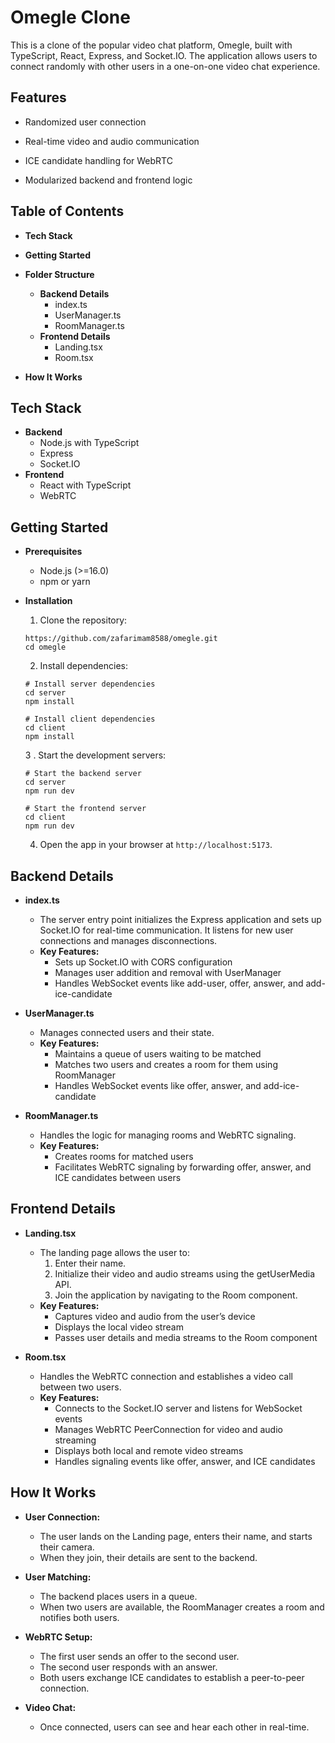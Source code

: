 # Omegle Clone

This is a clone of the popular video chat platform, Omegle, built with TypeScript, React, Express, and Socket.IO. The application allows users to connect randomly with other users in a one-on-one video chat experience.

## Features

- Randomized user connection

- Real-time video and audio communication

- ICE candidate handling for WebRTC

- Modularized backend and frontend logic

## Table of Contents

- **Tech Stack**
- **Getting Started**
- **Folder Structure**

  - **Backend Details**
    - index.ts
    - UserManager.ts
    - RoomManager.ts
  - **Frontend Details**
    - Landing.tsx
    - Room.tsx

- **How It Works**

## **Tech Stack**

- **Backend**
  - Node.js with TypeScript
  - Express
  - Socket.IO
- **Frontend**
  - React with TypeScript
  - WebRTC

## **Getting Started**

- **Prerequisites**
  - Node.js (>=16.0)
  - npm or yarn
- **Installation**

  1. Clone the repository:

  ```
  https://github.com/zafarimam8588/omegle.git
  cd omegle
  ```

  2. Install dependencies:

  ```
  # Install server dependencies
  cd server
  npm install

  # Install client dependencies
  cd client
  npm install
  ```

  3 . Start the development servers:

  ```
  # Start the backend server
  cd server
  npm run dev

  # Start the frontend server
  cd client
  npm run dev
  ```

  4. Open the app in your browser at `http://localhost:5173`.

## **Backend Details**

- **index.ts**

  - The server entry point initializes the Express application and sets up Socket.IO for real-time communication. It listens for new user connections and manages disconnections.
  - **Key Features:**
    - Sets up Socket.IO with CORS configuration
    - Manages user addition and removal with UserManager
    - Handles WebSocket events like add-user, offer, answer, and add-ice-candidate

- **UserManager.ts**
  - Manages connected users and their state.
  - **Key Features:**
    - Maintains a queue of users waiting to be matched
    - Matches two users and creates a room for them using RoomManager
    - Handles WebSocket events like offer, answer, and add-ice-candidate
- **RoomManager.ts**
  - Handles the logic for managing rooms and WebRTC signaling.
  - **Key Features:**
    - Creates rooms for matched users
    - Facilitates WebRTC signaling by forwarding offer, answer, and ICE candidates between users

## **Frontend Details**

- **Landing.tsx**

  - The landing page allows the user to:
    1. Enter their name.
    2. Initialize their video and audio streams using the getUserMedia API.
    3. Join the application by navigating to the Room component.
  - **Key Features:**
    - Captures video and audio from the user’s device
    - Displays the local video stream
    - Passes user details and media streams to the Room component

- **Room.tsx**
  - Handles the WebRTC connection and establishes a video call between two users.
  - **Key Features:**
    - Connects to the Socket.IO server and listens for WebSocket events
    - Manages WebRTC PeerConnection for video and audio streaming
    - Displays both local and remote video streams
    - Handles signaling events like offer, answer, and ICE candidates

## **How It Works**

- **User Connection:**

  - The user lands on the Landing page, enters their name, and starts their camera.
  - When they join, their details are sent to the backend.

- **User Matching:**

  - The backend places users in a queue.
  - When two users are available, the RoomManager creates a room and notifies both users.

- **WebRTC Setup:**

  - The first user sends an offer to the second user.
  - The second user responds with an answer.
  - Both users exchange ICE candidates to establish a peer-to-peer connection.

- **Video Chat:**

  - Once connected, users can see and hear each other in real-time.
